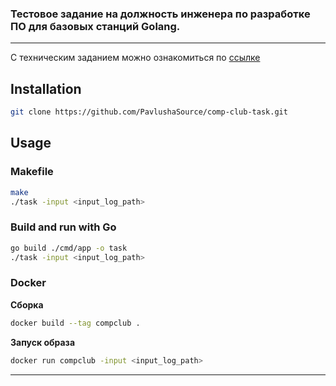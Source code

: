 ### Тестовое задание на должность инженера по разработке ПО для базовых станций Golang.

---

С техническим заданием можно ознакомиться
по [ссылке](https://docs.google.com/document/d/1jAU5xgP2K9iGsxDtyCkhKECdjs7-oNC_/edit?usp=sharing&ouid=105079011505262905999&rtpof=true&sd=true)

## Installation

```bash
git clone https://github.com/PavlushaSource/comp-club-task.git
```

## Usage

### Makefile
```bash
make
./task -input <input_log_path>
```

### Build and run with Go
```bash
go build ./cmd/app -o task
./task -input <input_log_path>
```

### Docker

**Сборка**

```bash
docker build --tag compclub .
```

**Запуск образа**
```bash
docker run compclub -input <input_log_path>
```

---